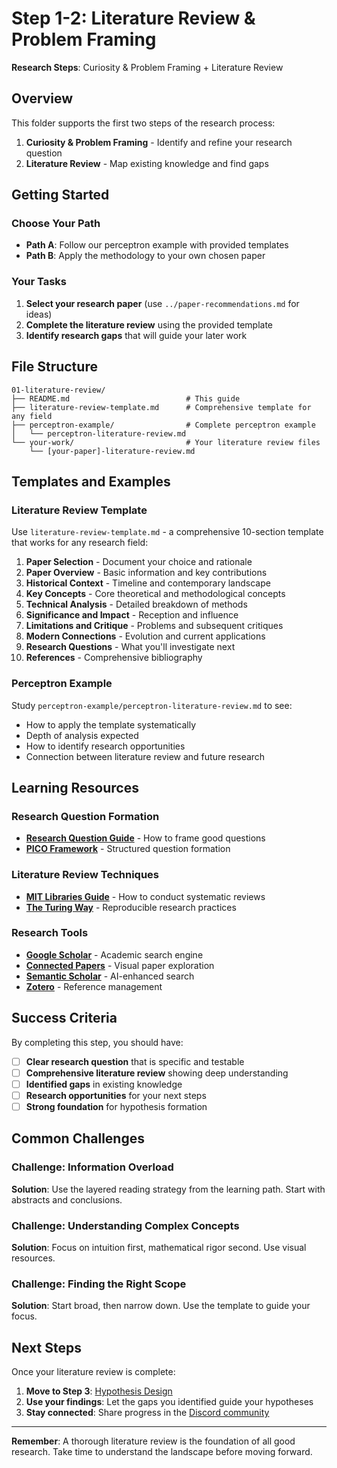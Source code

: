 # Step 1-2: Literature Review & Problem Framing

**Research Steps**: Curiosity & Problem Framing + Literature Review

## Overview

This folder supports the first two steps of the research process:
1. **Curiosity & Problem Framing** - Identify and refine your research question
2. **Literature Review** - Map existing knowledge and find gaps

## Getting Started

### Choose Your Path
- **Path A**: Follow our perceptron example with provided templates
- **Path B**: Apply the methodology to your own chosen paper

### Your Tasks
1. **Select your research paper** (use `../paper-recommendations.md` for ideas)
2. **Complete the literature review** using the provided template
3. **Identify research gaps** that will guide your later work

## File Structure

```
01-literature-review/
├── README.md                          # This guide
├── literature-review-template.md      # Comprehensive template for any field
├── perceptron-example/                # Complete perceptron example
│   └── perceptron-literature-review.md
└── your-work/                         # Your literature review files
    └── [your-paper]-literature-review.md
```

## Templates and Examples

### Literature Review Template
Use `literature-review-template.md` - a comprehensive 10-section template that works for any research field:

1. **Paper Selection** - Document your choice and rationale
2. **Paper Overview** - Basic information and key contributions
3. **Historical Context** - Timeline and contemporary landscape
4. **Key Concepts** - Core theoretical and methodological concepts
5. **Technical Analysis** - Detailed breakdown of methods
6. **Significance and Impact** - Reception and influence
7. **Limitations and Critique** - Problems and subsequent critiques
8. **Modern Connections** - Evolution and current applications
9. **Research Questions** - What you'll investigate next
10. **References** - Comprehensive bibliography

### Perceptron Example
Study `perceptron-example/perceptron-literature-review.md` to see:
- How to apply the template systematically
- Depth of analysis expected
- How to identify research opportunities
- Connection between literature review and future research

## Learning Resources

### Research Question Formation
- **[Research Question Guide](https://writingcenter.unc.edu/tips-and-tools/research-questions/)** - How to frame good questions
- **[PICO Framework](https://guides.library.oregonstate.edu/c.php?g=286121&p=1906399)** - Structured question formation

### Literature Review Techniques
- **[MIT Libraries Guide](https://libguides.mit.edu/c.php?g=175963&p=1158594)** - How to conduct systematic reviews
- **[The Turing Way](https://the-turing-way.netlify.app/reproducible-research/reproducible-research.html)** - Reproducible research practices

### Research Tools
- **[Google Scholar](https://scholar.google.com/)** - Academic search engine
- **[Connected Papers](https://www.connectedpapers.com/)** - Visual paper exploration
- **[Semantic Scholar](https://www.semanticscholar.org/)** - AI-enhanced search
- **[Zotero](https://www.zotero.org/)** - Reference management

## Success Criteria

By completing this step, you should have:
- [ ] **Clear research question** that is specific and testable
- [ ] **Comprehensive literature review** showing deep understanding
- [ ] **Identified gaps** in existing knowledge
- [ ] **Research opportunities** for your next steps
- [ ] **Strong foundation** for hypothesis formation

## Common Challenges

### Challenge: Information Overload
**Solution**: Use the layered reading strategy from the learning path. Start with abstracts and conclusions.

### Challenge: Understanding Complex Concepts
**Solution**: Focus on intuition first, mathematical rigor second. Use visual resources.

### Challenge: Finding the Right Scope
**Solution**: Start broad, then narrow down. Use the template to guide your focus.

## Next Steps

Once your literature review is complete:
1. **Move to Step 3**: [Hypothesis Design](../02-hypothesis-design/)
2. **Use your findings**: Let the gaps you identified guide your hypotheses
3. **Stay connected**: Share progress in the [Discord community](https://discord.gg/7gzZMAPuGr)

---

**Remember**: A thorough literature review is the foundation of all good research. Take time to understand the landscape before moving forward.
